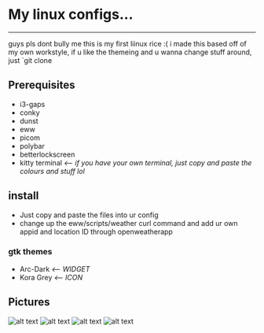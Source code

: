# My linux configs...
---
guys pls dont bully me this is my first liinux rice :(
i made this based off of my own workstyle, if u like the themeing and u wanna change stuff around, just `git clone
## Prerequisites
* i3-gaps
* conky
* dunst
* eww
* picom
* polybar
* betterlockscreen
* kitty terminal *<-- if you have your own terminal, just copy and paste the colours and stuff lol*
## install
* Just copy and paste the files into ur config
* change up the eww/scripts/weather curl command and add ur own appid and location ID through openweatherapp
### gtk themes
* Arc-Dark *<-- WIDGET*
* Kora Grey *<-- ICON*
## Pictures

![alt text](https://cdn.discordapp.com/attachments/934772407904907394/1025072334924693584/shot.png)
![alt text](https://cdn.discordapp.com/attachments/934772407904907394/1025072335277019246/shot.png)
![alt text](https://cdn.discordapp.com/attachments/934772407904907394/1025072335700635768/shot.png)
![alt text](https://cdn.discordapp.com/attachments/934772407904907394/1025072336229105704/shot.png)
